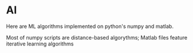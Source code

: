# AI

Here are ML algorithms implemented on python's numpy and matlab.

Most of numpy scripts are distance-based algorythms;
Matlab files feature iterative learning algorithms

